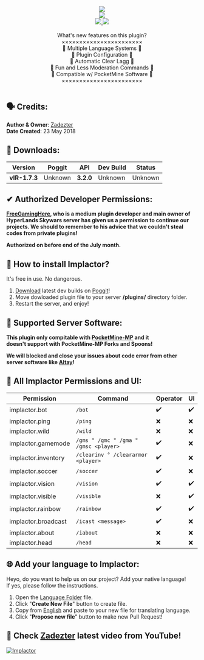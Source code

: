 <p align="center">
       <a href="">
	         <img src="https://cdn.discordapp.com/attachments/410392131866329090/485556734790991872/1535012705171.png">
       </a>
       <br>
       <a href="https://poggit.pmmp.io/ci/ImpladeDeveloped/Implactor">
		        <img src="https://poggit.pmmp.io/ci.badge/ImpladeDeveloped/Implactor/Implactor/Implade"><br>
       </a>
	     <a href="">
		        <img src="https://img.shields.io/github/license/ImpladeDeveloped/Implactor.svg?label=License">
	     </a>
       <a href="http://hits.dwyl.io/ImpladeDeveloped/Implactor">
		        <img src="http://hits.dwyl.io/ImpladeDeveloped/Implactor.svg">
	     </a>
<br><br>
    What's new features on this plugin?
    <br>
    ×××××××××××××××××××××××
    <br>
    🔰 Multiple Language Systems 🔰
    <br>
    🔰 Plugin Configuration 🔰
    <br>
    🔰 Automatic Clear Lagg 🔰
    <br>
    🔰 Fun and Less Moderation Commands 🔰
    <br>
    🔰 Compatible w/ PocketMine Software 🔰
    <br>
    ×××××××××××××××××××××××
    <br><br>
</p>

## 🗣 Credits:

**Author & Owner**: [Zadezter](http://github.com/Zadezter)<br>
**Date Created**: 23 May 2018

## 🔌 Downloads:

| Version | Poggit | API | Dev Build | Status |
| --- | --- | --- | --- | --- |
| **vIR-1.7.3** | Unknown | **__3.2.0__** | Unknown | Unknown |


## ✔ Authorized Developer Permissions:

**[FreeGamingHere](http://github.com/FreeGamingHere), who is a medium plugin developer and main owner of<br>
HyperLands Skywars server has given us a permission to continue our<br>
projects. We should to remember to his advice that we couldn't steal<br>
codes from private plugins!**

__**Authorized on before end of the July month.**__

## 🔧 How to install Implactor?

It's free in use. No dangerous.

1) [Download](https://poggit.pmmp.io/ci/ImpladeDeveloped/Implactor) latest dev builds on [Poggit](http://poggit.pmmp.io)!
2) Move dowloaded plugin file to your server **/plugins/** directory folder.
3) Restart the server, and enjoy!

## 📁 Supported Server Software:

**This plugin only compitable with [PocketMine-MP](http://github.com/pmmp/PocketMine-MP) and it<br>
doesn't support with PocketMine-MP Forks and Spoons!**

__**We will blocked and close your issues about code error from other<br>
server software like [Altay](http://github.com/TuranicTeam/Altay)!**__

## 🔰 All Implactor Permissions and UI:

| Permission | Command | Operator | UI |
| --- | --- | --- | --- |
| implactor.bot | `/bot` | ✔️ | ✔️ |
| implactor.ping | `/ping` | ❌ | ❌ |
| implactor.wild | `/wild` | ❌ | ❌ |
| implactor.gamemode | `/gms ° /gmc ° /gma ° /gmsc <player>` | ✔️ | ❌ |
| implactor.inventory | `/clearinv ° /cleararmor <player>` | ✔️ | ❌ |
| implactor.soccer | `/soccer` | ✔️ | ❌ |
| implactor.vision | `/vision` | ✔️ | ✔️ |
| implactor.visible | `/visible` | ❌ | ✔️ |This is good.
| implactor.rainbow | `/rainbow` | ✔️ | ✔️ |
| implactor.broadcast | `/icast <message>` | ✔️ | ❌ |
| implactor.about | `/iabout` | ❌ | ❌ |
| implactor.head | `/head` | ❌ | ❌ |

## 🌐 Add your language to Implactor: 

Heyo, do you want to help us on our project? Add your native language!<br>
If yes, please follow the instructions.

1) Open the [Language Folder](http://github.com/ImpladeDeveloped/Implactor/tree/Implade/resources/languages) file.
2) Click "**Create New File**" button to create file.
3) Copy from  [English](http://github.com/ImpladeDeveloped/Implactor/blob/resources/languages/English.yml) and paste to your new file for translating language.
4) Click "**Propose new file**" button to make new Pull Request!

## 📱 Check [Zadezter](http://github.com/Zadeter) latest video from YouTube!

[![Implactor](http://img.youtube.com/vi/A7jcrM26Clk/0.jpg)](http://www.youtube.com/watch?v=A7jcrM26Clk "")


